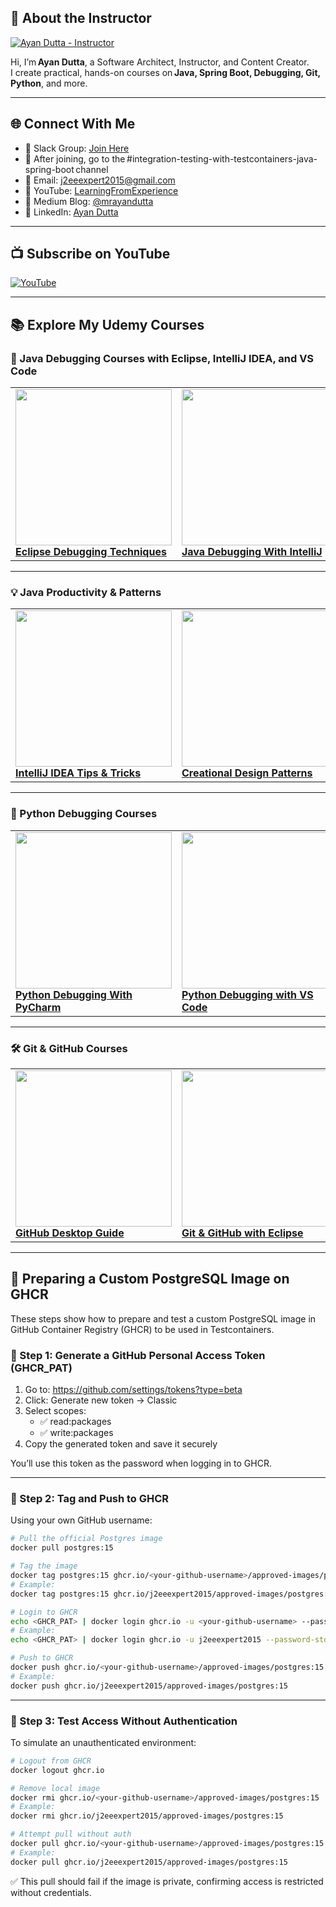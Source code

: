 ## 👤 About the Instructor

[![Ayan Dutta - Instructor](https://img-c.udemycdn.com/user/200_H/5007784_d6b8.jpg)](https://www.udemy.com/user/ayandutta/)

Hi, I’m **Ayan Dutta**, a Software Architect, Instructor, and Content Creator.  
I create practical, hands-on courses on **Java, Spring Boot, Debugging, Git, Python**, and more.

---

## 🌐 Connect With Me

- 💬 Slack Group: [Join Here](https://join.slack.com/t/learningfromexp/shared_invite/zt-1fnksxgd0-_jOdmIq2voEeMtoindhWrA)
- 📢 After joining, go to the #integration-testing-with-testcontainers-java-spring-boot channel  
- 📧 Email: j2eeexpert2015@gmail.com  
- 🔗 YouTube: [LearningFromExperience](https://www.youtube.com/@learningfromexperience)  
- 📝 Medium Blog: [@mrayandutta](https://medium.com/@mrayandutta)  
- 💼 LinkedIn: [Ayan Dutta](https://www.linkedin.com/in/ayan-dutta-a41091b/)

---

## 📺 Subscribe on YouTube

[![YouTube](https://img.shields.io/badge/Watch%20on%20YouTube-FF0000?style=for-the-badge&logo=youtube&logoColor=white)](https://www.youtube.com/@learningfromexperience)

---

## 📚 Explore My Udemy Courses


### 🧩 Java Debugging Courses with Eclipse, IntelliJ IDEA, and VS Code

<table>
  <tr>
    <td>
      <a href="https://www.udemy.com/course/eclipse-debugging-techniques-and-tricks">
        <img src="https://img-c.udemycdn.com/course/480x270/417118_3afa_4.jpg" width="250"><br/>
        <b>Eclipse Debugging Techniques</b>
      </a>
    </td>
    <td>
      <a href="https://www.udemy.com/course/java-debugging-with-intellij-idea">
        <img src="https://img-c.udemycdn.com/course/480x270/2608314_47e4.jpg" width="250"><br/>
        <b>Java Debugging With IntelliJ</b>
      </a>
    </td>
    <td>
      <a href="https://www.udemy.com/course/java-debugging-with-visual-studio-code-the-ultimate-guide">
        <img src="https://img-c.udemycdn.com/course/480x270/5029852_d692_3.jpg" width="250"><br/>
        <b>Java Debugging with VS Code</b>
      </a>
    </td>
  </tr>
</table>

---

### 💡 Java Productivity & Patterns

<table>
  <tr>
    <td>
      <a href="https://www.udemy.com/course/intellij-idea-tips-tricks-boost-your-java-productivity">
        <img src="https://img-c.udemycdn.com/course/480x270/6180669_7726.jpg" width="250"><br/>
        <b>IntelliJ IDEA Tips & Tricks</b>
      </a>
    </td>
    <td>
      <a href="https://www.udemy.com/course/design-patterns-in-javacreational">
        <img src="https://img-c.udemycdn.com/course/480x270/779796_5770_2.jpg" width="250"><br/>
        <b>Creational Design Patterns</b>
      </a>
    </td>
  </tr>
</table>

---

### 🐍 Python Debugging Courses

<table>
  <tr>
    <td>
      <a href="https://www.udemy.com/course/learn-python-debugging-with-pycharm-ide">
        <img src="https://img-c.udemycdn.com/course/480x270/4840890_12a3_2.jpg" width="250"><br/>
        <b>Python Debugging With PyCharm</b>
      </a>
    </td>
    <td>
      <a href="https://www.udemy.com/course/python-debugging-with-visual-studio-code">
        <img src="https://img-c.udemycdn.com/course/480x270/5029842_d36f.jpg" width="250"><br/>
        <b>Python Debugging with VS Code</b>
      </a>
    </td>
    <td>
      <a href="https://www.udemy.com/course/get-started-with-python-debugging-in-visual-studio-code">
        <img src="https://img-c.udemycdn.com/course/480x270/6412275_a17d.jpg" width="250"><br/>
        <b>Python Debugging (Free)</b>
      </a>
    </td>
  </tr>
</table>

---

### 🛠 Git & GitHub Courses

<table>
  <tr>
    <td>
      <a href="https://www.udemy.com/course/getting-started-with-github-desktop">
        <img src="https://img-c.udemycdn.com/course/480x270/6112307_3b4e_2.jpg" width="250"><br/>
        <b>GitHub Desktop Guide</b>
      </a>
    </td>
    <td>
      <a href="https://www.udemy.com/course/learn-to-use-git-and-github-with-eclipse-a-complete-guide">
        <img src="https://img-c.udemycdn.com/course/480x270/3369428_995b.jpg" width="250"><br/>
        <b>Git & GitHub with Eclipse</b>
      </a>
    </td>
  </tr>
</table>


---

## 🐳 Preparing a Custom PostgreSQL Image on GHCR

These steps show how to prepare and test a custom PostgreSQL image in GitHub Container Registry (GHCR) to be used in Testcontainers.

### 🔐 Step 1: Generate a GitHub Personal Access Token (GHCR_PAT)

1. Go to: https://github.com/settings/tokens?type=beta  
2. Click: Generate new token → Classic  
3. Select scopes:
   - ✅ read:packages  
   - ✅ write:packages  
4. Copy the generated token and save it securely

You’ll use this token as the password when logging in to GHCR.

---

### 🔧 Step 2: Tag and Push to GHCR

Using your own GitHub username:

```bash
# Pull the official Postgres image
docker pull postgres:15

# Tag the image
docker tag postgres:15 ghcr.io/<your-github-username>/approved-images/postgres:15
# Example:
docker tag postgres:15 ghcr.io/j2eeexpert2015/approved-images/postgres:15

# Login to GHCR
echo <GHCR_PAT> | docker login ghcr.io -u <your-github-username> --password-stdin
# Example:
echo <GHCR_PAT> | docker login ghcr.io -u j2eeexpert2015 --password-stdin

# Push to GHCR
docker push ghcr.io/<your-github-username>/approved-images/postgres:15
# Example:
docker push ghcr.io/j2eeexpert2015/approved-images/postgres:15
```

---

### 🚫 Step 3: Test Access Without Authentication

To simulate an unauthenticated environment:

```bash
# Logout from GHCR
docker logout ghcr.io

# Remove local image
docker rmi ghcr.io/<your-github-username>/approved-images/postgres:15
# Example:
docker rmi ghcr.io/j2eeexpert2015/approved-images/postgres:15

# Attempt pull without auth
docker pull ghcr.io/<your-github-username>/approved-images/postgres:15
# Example:
docker pull ghcr.io/j2eeexpert2015/approved-images/postgres:15
```

✅ This pull should fail if the image is private, confirming access is restricted without credentials.


